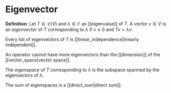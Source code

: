 # Eigenvector
**Definition**: Let $T \in \mathcal{L}(V)$ and $\lambda \in \mathbb{F}$ an [[eigenvalue]] of $T$. A vector $v \in V$ is an *eigenvector* of $T$ corresponding to $\lambda$ if $v \neq 0$ and $Tv = \lambda v$.

Every list of eigenvectors of $T$ is [[linear_independence|linearly independent]].

An operator cannot have more eigenvectors than the [[dimension]] of the [[vector_space|vector space]].

The *eigenspace* of $T$ corresponding to $\lambda$ is the subspace spanned by the eigenvectors of $\lambda$.

The sum of eigenspaces is a [[direct_sum|direct sum]].
